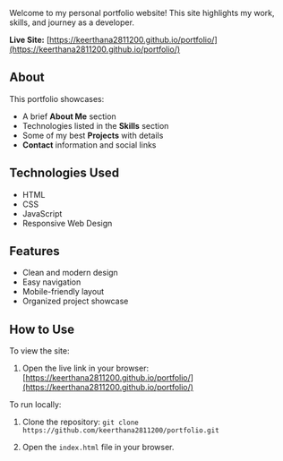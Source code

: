 

Welcome to my personal portfolio website! This site highlights my work, skills, and journey as a developer.

**Live Site:** [https://keerthana2811200.github.io/portfolio/](https://keerthana2811200.github.io/portfolio/)

## About

This portfolio showcases:

* A brief **About Me** section
* Technologies listed in the **Skills** section
* Some of my best **Projects** with details
* **Contact** information and social links

## Technologies Used

* HTML
* CSS
* JavaScript
* Responsive Web Design

## Features

* Clean and modern design
* Easy navigation
* Mobile-friendly layout
* Organized project showcase

## How to Use

To view the site:

1. Open the live link in your browser:
   [https://keerthana2811200.github.io/portfolio/](https://keerthana2811200.github.io/portfolio/)

To run locally:

1. Clone the repository:
   `git clone https://github.com/keerthana2811200/portfolio.git`

2. Open the `index.html` file in your browser.

